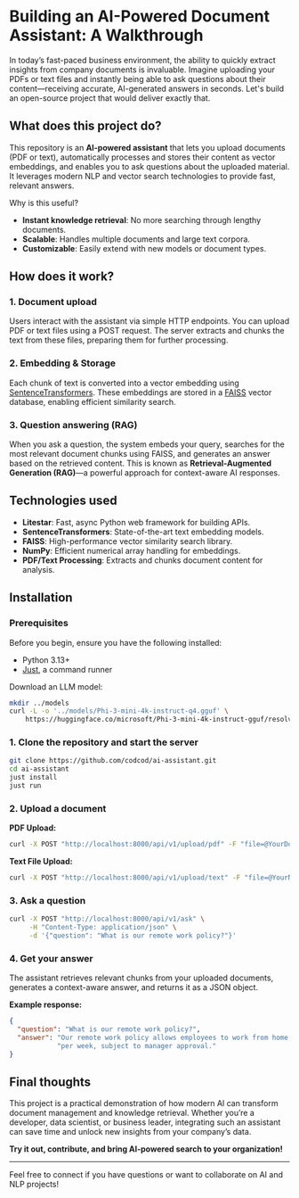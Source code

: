 # Building an AI-Powered Document Assistant: A Walkthrough

In today’s fast-paced business environment, the ability to quickly extract
insights from company documents is invaluable.  Imagine uploading your PDFs or
text files and instantly being able to ask questions about their
content—receiving accurate, AI-generated answers in seconds.  Let's build an
open-source project that would deliver exactly that.

## What does this project do?

This repository is an **AI-powered assistant** that lets you upload documents
(PDF or text), automatically processes and stores their content as vector
embeddings, and enables you to ask questions about the uploaded material.  It
leverages modern NLP and vector search technologies to provide fast, relevant
answers.

Why is this useful?

- **Instant knowledge retrieval**: No more searching through lengthy documents.
- **Scalable**: Handles multiple documents and large text corpora.
- **Customizable**: Easily extend with new models or document types.

## How does it work?

### 1. **Document upload**

Users interact with the assistant via simple HTTP endpoints.  You can upload PDF
or text files using a POST request.  The server extracts and chunks the text
from these files, preparing them for further processing.

### 2. **Embedding & Storage**

Each chunk of text is converted into a vector embedding using
[SentenceTransformers](https://www.sbert.net/).  These embeddings are stored in
a [FAISS](https://faiss.ai/) vector database, enabling efficient similarity
search.

### 3. **Question answering (RAG)**

When you ask a question, the system embeds your query, searches for the most
relevant document chunks using FAISS, and generates an answer based on the
retrieved content.  This is known as **Retrieval-Augmented Generation (RAG)**—a
powerful approach for context-aware AI responses.

## Technologies used

- **Litestar**: Fast, async Python web framework for building APIs.
- **SentenceTransformers**: State-of-the-art text embedding models.
- **FAISS**: High-performance vector similarity search library.
- **NumPy**: Efficient numerical array handling for embeddings.
- **PDF/Text Processing**: Extracts and chunks document content for analysis.

## Installation

### Prerequisites

Before you begin, ensure you have the following installed:

- Python 3.13+
- [Just](https://just.systems), a command runner

Download an LLM model:

```bash
mkdir ../models
curl -L -o '../models/Phi-3-mini-4k-instruct-q4.gguf' \
    https://huggingface.co/microsoft/Phi-3-mini-4k-instruct-gguf/resolve/main/Phi-3-mini-4k-instruct-q4.gguf
```

### **1. Clone the repository and start the server**

```bash
git clone https://github.com/codcod/ai-assistant.git
cd ai-assistant
just install
just run
```

### **2. Upload a document**

**PDF Upload:**

```bash
curl -X POST "http://localhost:8000/api/v1/upload/pdf" -F "file=@YourDocument.pdf"
```

**Text File Upload:**

```bash
curl -X POST "http://localhost:8000/api/v1/upload/text" -F "file=@YourNotes.txt"
```

### **3. Ask a question**

```bash
curl -X POST "http://localhost:8000/api/v1/ask" \
     -H "Content-Type: application/json" \
     -d '{"question": "What is our remote work policy?"}'
```

### **4. Get your answer**

The assistant retrieves relevant chunks from your uploaded documents, generates
a context-aware answer, and returns it as a JSON object.

**Example response:**

```json
{
  "question": "What is our remote work policy?",
  "answer": "Our remote work policy allows employees to work from home up to three days"
            "per week, subject to manager approval."
}

```

## Final thoughts

This project is a practical demonstration of how modern AI can transform
document management and knowledge retrieval. Whether you’re a developer, data
scientist, or business leader, integrating such an assistant can save time and
unlock new insights from your company’s data.

**Try it out, contribute, and bring AI-powered search to your organization!**

---

Feel free to connect if you have questions or want to collaborate on AI and NLP
projects!
